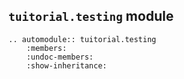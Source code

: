 ## `tuitorial.testing` module

```{eval-rst}
.. automodule:: tuitorial.testing
    :members:
    :undoc-members:
    :show-inheritance:
```
